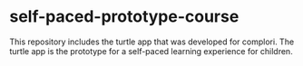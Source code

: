 # self-paced-prototype-course
This repository includes the turtle app that was developed for complori. The turtle app is the prototype for a self-paced learning experience for children.
